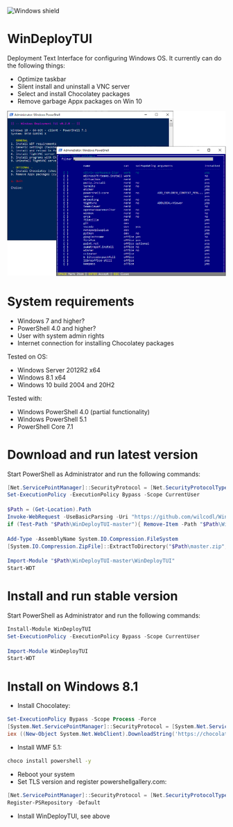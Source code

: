 ![Windows shield](https://img.shields.io/powershellgallery/p/WinDeployTUI.svg)

# WinDeployTUI
Deployment Text Interface for configuring Windows OS. It currently can do the following things:

* Optimize taskbar
* Silent install and uninstall a VNC server
* Select and install Chocolatey packages
* Remove garbage Appx packages on Win 10

![WDT screenshot](https://raw.githubusercontent.com/wilcodl/WinDeployTUI/master/screenshot.png)

# System requirements

* Windows 7 and higher?
* PowerShell 4.0 and higher?
* User with system admin rights
* Internet connection for installing Chocolatey packages

Tested on OS:

* Windows Server 2012R2 x64
* Windows 8.1 x64
* Windows 10 build 2004 and 20H2

Tested with:

* Windows PowerShell 4.0 (partial functionality)
* Windows PowerShell 5.1
* PowerShell Core 7.1

# Download and run latest version

Start PowerShell as Administrator and run the following commands:

```powershell
[Net.ServicePointManager]::SecurityProtocol = [Net.SecurityProtocolType]::Tls12
Set-ExecutionPolicy -ExecutionPolicy Bypass -Scope CurrentUser

$Path = (Get-Location).Path
Invoke-WebRequest -UseBasicParsing -Uri "https://github.com/wilcodl/WinDeployTUI/archive/master.zip" -OutFile "$Path\master.zip"
if (Test-Path "$Path\WinDeployTUI-master"){ Remove-Item -Path "$Path\WinDeployTUI-master" -Recurse -Force }

Add-Type -AssemblyName System.IO.Compression.FileSystem
[System.IO.Compression.ZipFile]::ExtractToDirectory("$Path\master.zip", $Path)

Import-Module "$Path\WinDeployTUI-master\WinDeployTUI"
Start-WDT
```

# Install and run stable version

Start PowerShell as Administrator and run the following commands:

```powershell
Install-Module WinDeployTUI
Set-ExecutionPolicy -ExecutionPolicy Bypass -Scope CurrentUser

Import-Module WinDeployTUI
Start-WDT
```

# Install on Windows 8.1

* Install Chocolatey:

```powershell
Set-ExecutionPolicy Bypass -Scope Process -Force
[System.Net.ServicePointManager]::SecurityProtocol = [System.Net.ServicePointManager]::SecurityProtocol -bor 3072
iex ((New-Object System.Net.WebClient).DownloadString('https://chocolatey.org/install.ps1'))
```

* Install WMF 5.1:

```cmd
choco install powershell -y
```

* Reboot your system
* Set TLS version and register powershellgallery.com:

```powershell
[Net.ServicePointManager]::SecurityProtocol = [Net.SecurityProtocolType]::Tls12
Register-PSRepository -Default
```

* Install WinDeployTUI, see above